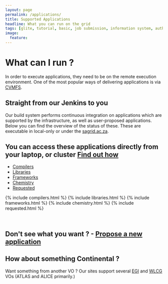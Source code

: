 ```yaml
---
layout: page
permalink: /applications/
title: Supported Applications
headline: What you can run on the grid
tags: [glite, tutorial, basic, job submission, information system, authorisation, data management]
image:
  feature:
---
```


# What can I run ?

In order to execute applications, they need to be on the remote execution environment. One of the most popular ways of delivering applications is via [CVMFS](https://cernvm.cern.ch/filesystem).

## Straight from our Jenkins to you

Our build system performs continuous integration on applications which are supported by the infrastructure, as well as user-proposed applications. Below you can find the overview of the status of these. These are executable in local-only or under the [sagrid.ac.za](https://voms.sagrid.ac.za/voms/sagrid.ac.za).

<h2 class="post-info"><i class="fa fa-chevron-circle-right"></i> You can access these applications directly from your laptop, or cluster <a href="{{ site_url }}/cvmfs"> Find out how <i class="fa fa-chevron-circle-left"></i></a> </h2>

<div role="tabpanel">
  <!-- Nav tabs -->
  <ul class="nav nav-tabs" role="tablist">
    <li role="presentation"><a href="#compilers" aria-controls="compilers" role="tab" data-toggle="tab">Compilers</a></li>
    <li role="presentation"><a href="#libraries" aria-controls="libraries" role="tab" data-toggle="tab">Libraries</a></li>
    <li role="presentation"><a href="#frameworks" aria-controls="framweworks" role="tab" data-toggle="tab">Frameworks</a></li>
    <li role="presentation"><a href="#chemistry" aria-controls="chemistry" role="tab" data-toggle="tab">Chemistry</a></li>
    <li role="presentation"><a href="#requested" aria-controls="requested" role="tab" data-toggle="tab">Requested</a></li>

  </ul>
<div class="tab-content">

{% include compilers.html %}
{% include libraries.html %}
{% include frameworks.html %}
{% include chemistry.html %}
{% include requested.html %}

<br>
<h2 class="post-title">Don't see what you want ? - <a href="https://github.com/SAGridOps/SoftwareInstallation/issues/new?labels=proposed">Propose a new application</a></h2>
</div>
</div>

## How about something Continental ?

Want something from another VO ? Our sites support several [EGI](https://wiki.egi.eu/wiki/CVMFS_Task_Force#Configurations) and [WLCG](https://wiki.egi.eu/wiki/CVMFS_Task_Force#Configurations) VOs (ATLAS and ALICE primarily.)

